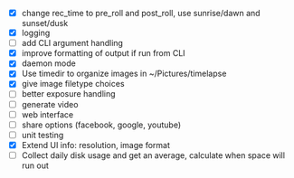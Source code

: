 - [x] change rec_time to pre_roll and post_roll, use sunrise/dawn and sunset/dusk
- [x] logging
- [ ] add CLI argument handling
- [x] improve formatting of output if run from CLI
- [x] daemon mode
- [x] Use timedir to organize images in ~/Pictures/timelapse
- [x] give image filetype choices
- [ ] better exposure handling
- [ ] generate video
- [ ] web interface
- [ ] share options (facebook, google, youtube)
- [ ] unit testing
- [x] Extend UI info: resolution, image format
- [ ] Collect daily disk usage and get an average, calculate when space will run out
